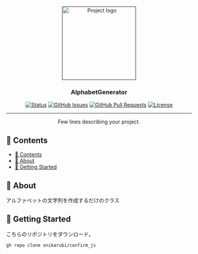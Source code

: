 <p align="center">
  <a href="" rel="noopener">
 <img width=200px height=200px src="https://i.imgur.com/6wj0hh6.jpg" alt="Project logo"></a>
</p>

<h3 align="center"> AlphabetGenerator</h3>

<div align="center">

[![Status](https://img.shields.io/badge/status-active-success.svg)]()
[![GitHub Issues](https://img.shields.io/github/issues/kylelobo/The-Documentation-Compendium.svg)](https://github.com/kylelobo/The-Documentation-Compendium/issues)
[![GitHub Pull Requests](https://img.shields.io/github/issues-pr/kylelobo/The-Documentation-Compendium.svg)](https://github.com/kylelobo/The-Documentation-Compendium/pulls)
[![License](https://img.shields.io/badge/license-MIT-blue.svg)](/LICENSE)

</div>

---

<p align="center"> Few lines describing your project.
    <br>
</p>

## 📝 Contents

- [📝 Contents](#-contents)
- [🧐 About <a name = "about"></a>](#-about-)
- [🏁 Getting Started <a name = "getting_started"></a>](#-getting-started-)

## 🧐 About <a name = "about"></a>

アルファベットの文字列を作成するだけのクラス

## 🏁 Getting Started <a name = "getting_started"></a>

こちらのリポジトリをダウンロード。

```
gh repo clone onikarubi/confirm_js
```


